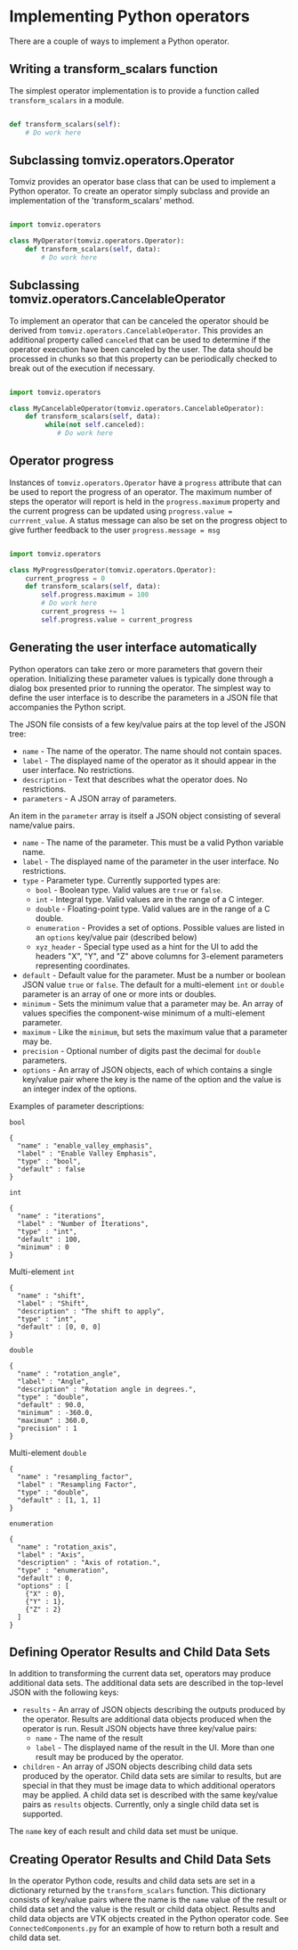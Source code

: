 Implementing Python operators
=============================

There are a couple of ways to implement a Python operator.

Writing a transform_scalars function
-----------------------------------
The simplest operator implementation is to provide a function called ```transform_scalars```
in a module.

```python

def transform_scalars(self):
    # Do work here

```

Subclassing tomviz.operators.Operator
-------------------------------------

Tomviz provides an operator base class that can be used to implement a Python operator. To
create an operator simply subclass and provide an implementation of the
'transform_scalars' method.

```python

import tomviz.operators

class MyOperator(tomviz.operators.Operator):
    def transform_scalars(self, data):
        # Do work here

```

Subclassing tomviz.operators.CancelableOperator
-----------------------------------------------

To implement an operator that can be canceled the operator should be derived
from ```tomviz.operators.CancelableOperator```. This provides an additional
property called ```canceled``` that can be used to determine if the operator
execution have been canceled by the user. The data should be processed in chunks
so that this property can be periodically checked to break out of the execution
if necessary.

```python

import tomviz.operators

class MyCancelableOperator(tomviz.operators.CancelableOperator):
    def transform_scalars(self, data):
         while(not self.canceled):
            # Do work here

```

Operator progress
-----------------

Instances of ```tomviz.operators.Operator``` have a ```progress``` attribute that can be used to
report the progress of an operator. The maximum number of steps the operator will report is held
in the ```progress.maximum``` property and the current progress can be updated using ```progress.value = currrent_value```. A status message can also be set on the progress object to give further feedback to the user ```progress.message = msg```



```python

import tomviz.operators

class MyProgressOperator(tomviz.operators.Operator):
    current_progress = 0
    def transform_scalars(self, data):
        self.progress.maximum = 100
        # Do work here
        current_progress += 1
        self.progress.value = current_progress
```

Generating the user interface automatically
-------------------------------------------

Python operators can take zero or more parameters that govern their operation.
Initializing these parameter values is typically done through a dialog box
presented prior to running the operator. The simplest way to define the user
interface is to describe the parameters in a JSON file that accompanies the
Python script.

The JSON file consists of a few key/value pairs at the top level of the JSON tree:

* `name` - The name of the operator. The name should not contain spaces.
* `label` - The displayed name of the operator as it should appear in the user
interface. No restrictions.
* `description` - Text that describes what the operator does. No restrictions.
* `parameters` - A JSON array of parameters.

An item in the `parameter` array is itself a JSON object consisting of several
name/value pairs.

* `name` - The name of the parameter. This must be a valid Python variable name.
* `label` - The displayed name of the parameter in the user interface. No
restrictions.
* `type` - Parameter type. Currently supported types are:
    * `bool` - Boolean type. Valid values are `true` or `false`.
    * `int` - Integral type. Valid values are in the range of a C integer.
    * `double` - Floating-point type. Valid values are in the range of a C double.
    * `enumeration` - Provides a set of options. Possible values are listed in
    an `options` key/value pair (described below)
    * `xyz_header` - Special type used as a hint for the UI to add the headers
    "X", "Y", and "Z" above columns for 3-element parameters representing
    coordinates.
* `default` - Default value for the parameter. Must be a number or boolean JSON
value `true` or `false`. The default for a multi-element `int` or `double`
parameter is an array of one or more ints or doubles.
* `minimum` - Sets the minimum value that a parameter may be. An array of
values specifies the component-wise minimum of a multi-element parameter.
* `maximum` - Like the `minimum`, but sets the maximum value that a parameter
may be.
* `precision` - Optional number of digits past the decimal for `double`
parameters.
* `options` - An array of JSON objects, each of which contains a single key/value
pair where the key is the name of the option and the value is an integer index
of the options.

Examples of parameter descriptions:

`bool`

```
{
  "name" : "enable_valley_emphasis",
  "label" : "Enable Valley Emphasis",
  "type" : "bool",
  "default" : false
}
```

`int`
```
{
  "name" : "iterations",
  "label" : "Number of Iterations",
  "type" : "int",
  "default" : 100,
  "minimum" : 0
}
```

Multi-element `int`
```
{
  "name" : "shift",
  "label" : "Shift",
  "description" : "The shift to apply",
  "type" : "int",
  "default" : [0, 0, 0]
}
```

`double`
```
{
  "name" : "rotation_angle",
  "label" : "Angle",
  "description" : "Rotation angle in degrees.",
  "type" : "double",
  "default" : 90.0,
  "minimum" : -360.0,
  "maximum" : 360.0,
  "precision" : 1
}
```

Multi-element `double`
```
{
  "name" : "resampling_factor",
  "label" : "Resampling Factor",
  "type" : "double",
  "default" : [1, 1, 1]
}
```

`enumeration`
```
{
  "name" : "rotation_axis",
  "label" : "Axis",
  "description" : "Axis of rotation.",
  "type" : "enumeration",
  "default" : 0,
  "options" : [
    {"X" : 0},
    {"Y" : 1},
    {"Z" : 2}
  ]
}
```

Defining Operator Results and Child Data Sets
---------------------------------------------

In addition to transforming the current data set, operators may produce
additional data sets. The additional data sets are described in the top-level
JSON with the following keys:

* `results` - An array of JSON objects describing the outputs produced by the
operator. Results are additional data objects produced when the operator is run.
Result JSON objects have three key/value pairs:
    * `name` - The name of the result
    * `label` - The displayed name of the result in the UI.
More than one result may be produced by the operator.
* `children` - An array of JSON objects describing child data sets produced by
the operator. Child data sets are similar to results, but are special in that they
must be image data to which additional operators may be applied. A child data set
is described with the same key/value pairs as `results` objects. Currently, only
a single child data set is supported.

The `name` key of each result and child data set must be unique.

Creating Operator Results and Child Data Sets
---------------------------------------------

In the operator Python code, results and child data sets are set in a
dictionary returned by the `transform_scalars` function. This dictionary consists
of key/value pairs where the name is the `name` value of the result or child
data set and the value is the result or child data object. Results and child
data objects are VTK objects created in the Python operator code. See
`ConnectedComponents.py` for an example of how to return both a result and
child data set.

